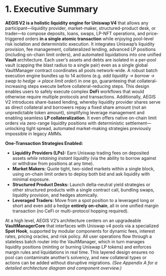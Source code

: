 # 1. Executive Summary

**AEGIS V2 is a holistic liquidity engine for Uniswap V4** that allows any participant—liquidity provider, market-maker, structured-product desk, or trader—to compose deposits, loans, swaps, LP-NFT operations, and price-triggered orders **in a single atomic transaction** while enjoying pool-level risk isolation and deterministic execution. It integrates Uniswap’s liquidity provision, fee management, collateralized lending, advanced LP positions (including on-chain limit orders), and automated liquidations into one unified **Vault** architecture. Each user’s assets and debts are isolated in a per-pool vault (capping the blast radius to a single pair) even as a single global VaultManager contract coordinates all pools network-wide. A robust batch execution engine bundles up to 14 actions (e.g. *add liquidity → borrow → swap to hedge → place limit order*) in one go, guaranteeing that collateral-increasing steps execute before collateral-reducing steps. This design enables users to safely execute complex **DeFi** workflows that would otherwise require multiple protocols and transactions. Additionally, AEGIS V2 introduces share-based lending, whereby liquidity provider shares serve as direct collateral and borrowers repay a fixed share amount (not an unpredictable token amount), simplifying leverage management and enabling seamless **LP collateralization**. It even offers native on-chain limit orders via zero-range liquidity positions with deterministic settlement—unlocking tight spread, automated market-making strategies previously impossible in legacy AMMs.

**One-Transaction Strategies Enabled:**

* **Liquidity Providers (LPs):** Earn Uniswap trading fees on deposited assets *while retaining instant liquidity* (via the ability to borrow against or withdraw from positions at any time).
* **Market Makers:** Quote tight, two-sided markets within a single block, using on-chain limit orders to deploy both bid and ask liquidity with minimal exposure.
* **Structured Product Desks:** Launch delta-neutral yield strategies or other structured products with a single contract call, bundling swaps, liquidity provision, and hedges atomically.
* **Leveraged Traders:** Move from a spot position to a leveraged long or short and even add a hedge **entirely on-chain**, all in one unified margin transaction (no CeFi or multi-protocol hopping required).

At a high level, AEGIS V2’s architecture centers on an upgradeable **VaultManagerCore** that interfaces with Uniswap v4 pools via a specialized **Spot Hook**, supported by modular components for dynamic fees, interest rates, pricing oracles, and risk policy. All user operations flow through a stateless batch router into the VaultManager, which in turn manages liquidity positions (minting or burning Uniswap LP tokens) and enforces margin rules and liquidations in real time. This layered design ensures no pool can contaminate another’s solvency, and new collateral types or actions can be added without disruptive migrations. *(See Appendix A for a detailed architecture diagram and component overview.)*

